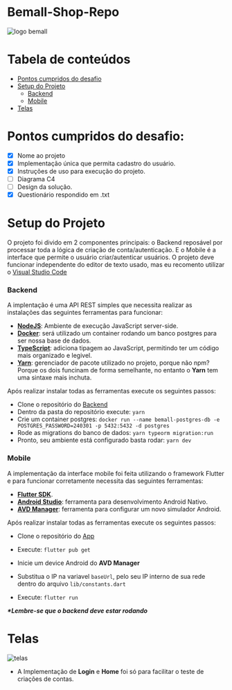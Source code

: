 # Bemall-Shop-Repo

![logo bemall](https://user-images.githubusercontent.com/57741609/160401695-4c8eeaa7-0c80-4899-9cfe-dc71249e9e77.png)

##
Tabela de conteúdos
=================
<!--ts-->
   * [Pontos cumpridos do desafio](#pontos-cumpridos-do-desafio)
   * [Setup do Projeto](#setup-do-projeto)
      - [Backend](#backend)
      - [Mobile](#mobile)
   * [Telas](#telas) 
<!--te-->

# Pontos cumpridos do desafio:
- [x] Nome ao projeto
- [x] Implementação única que permita cadastro do usuário.
- [x] Instruções de uso para execução do projeto.  
- [ ] Diagrama C4
- [ ] Design da solução.
- [x] Questionário respondido em .txt
##

# Setup do Projeto

O projeto foi divido em 2 componentes principais: o Backend reposável por processar toda a lógica de criação de conta/autenticação. E o Mobile é a interface que permite o usuário criar/autenticar usuários. O projeto deve funcionar independente do editor de texto usado, mas eu recomento utilizar o  [Visual Studio Code](https://code.visualstudio.com/download)

### Backend
A implentação é uma API REST simples que necessita realizar as instalações das seguintes ferramentas para funcionar:
 - [**NodeJS**](https://nodejs.org/en/download/): Ambiente de execução JavaScript server-side.
 - [**Docker**](https://docs.docker.com/engine/install/ubuntu/): será utilizado um container rodando um banco postgres para ser nossa base de dados.
 - [**TypeScript**](https://www.typescriptlang.org/download): adiciona tipagem ao JavaScript, permitindo ter um código mais organizado e legivel.
 - [**Yarn**](https://classic.yarnpkg.com/lang/en/docs/install/#mac-stable): gerenciador de pacote utilizado no projeto, porque não npm? Porque os dois funcinam de forma semelhante, no entanto o **Yarn** tem uma sintaxe mais inchuta.

Após realizar instalar todas as ferramentas execute os seguintes passos:
  - Clone o repositório do [Backend](https://github.com/JulioRennan/Bemall-Backend/tree/087ed4f482a1d5dd9809aefee3ef669fb27c6f43)
  - Dentro da pasta do repositório execute: ```yarn ```
  - Crie um container postgres: ```docker run --name bemall-postgres-db -e POSTGRES_PASSWORD=240301 -p 5432:5432 -d postgres```
  - Rode as migrations do banco de dados:  ```yarn typeorm migration:run```
  - Pronto, seu ambiente está configurado basta rodar: ```yarn dev```
  
### Mobile
A implementação da interface mobile foi feita utilizando o framework Flutter e para funcionar corretamente necessita das seguintes ferramentas:
   - [**Flutter SDK**](https://flutter.dev/docs/get-started/install).
   - [**Android Studio**](https://developer.android.com/studio): ferramenta para desenvolvimento Android Nativo.
   - [**AVD Manager**](https://developer.android.com/studio/run/managing-avds?hl=pt-br): ferramenta para configurar um novo simulador Android.

Após realizar instalar todas as ferramentas execute os seguintes passos:
   - Clone o repositório do [App](https://github.com/JulioRennan/Bemall-App)
   - Execute: ```flutter pub get```
   - Inicie um device Android do **AVD Manager**
   - Substitua o IP na variavel ```baseUrl```, pelo seu IP interno de sua rede dentro do arquivo ```lib/constants.dart```
  
   - Execute: ```flutter run```

**_*Lembre-se que o backend deve estar rodando_**

##
# Telas
![telas](https://user-images.githubusercontent.com/57741609/160423634-eeb4a084-e66f-444b-b0e3-2372ba785558.png)

* A Implementação de **Login** e **Home** foi só para facilitar o teste de criações de contas.


